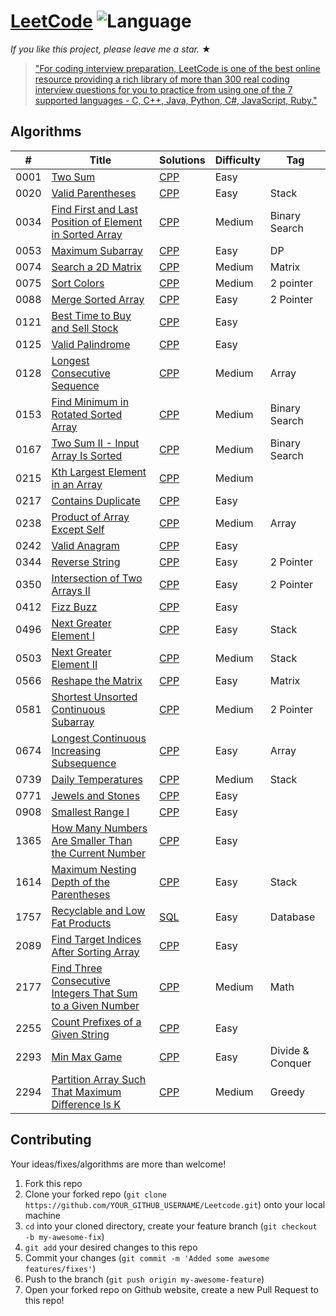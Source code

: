 # [LeetCode](https://leetcode.com/problemset/algorithms/) ![Language](https://img.shields.io/badge/language-CPP%20-blue.svg) 

_If you like this project, please leave me a star._ &#9733;

> ["For coding interview preparation, LeetCode is one of the best online resource providing a rich library of more than 300 real coding interview questions for you to practice from using one of the 7 supported languages - C, C++, Java, Python, C#, JavaScript, Ruby."](https://www.quora.com/How-effective-is-Leetcode-for-preparing-for-technical-interviews)

## Algorithms

| #    | Title                                                                                                                                                   | Solutions                                | Difficulty | Tag              |
| ---- | ------------------------------------------------------------------------------------------------------------------------------------------------------- | ---------------------------------------- | ---------- | ---------------- |
| 0001 | [Two Sum](https://leetcode.com/problems/two-sum/)                                                                                                       | [CPP](../master/cpp_solutions/_1.cpp)    | Easy       |                  |
| 0020 | [Valid Parentheses](https://leetcode.com/problems/valid-parentheses/)                                                                                   | [CPP](../master/cpp_solutions/_20.cpp)   | Easy       | Stack            |
| 0034 | [Find First and Last Position of Element in Sorted Array](https://leetcode.com/problems/find-first-and-last-position-of-element-in-sorted-array/)       | [CPP](../master/cpp_solutions/_34.cpp)   | Medium     | Binary Search    |
| 0053 | [Maximum Subarray](https://leetcode.com/problems/maximum-subarray/)                                                                                     | [CPP](../master/cpp_solutions/_53.cpp)   | Easy       | DP               |  | Kadane's Algo |
| 0074 | [Search a 2D Matrix](https://leetcode.com/problems/search-a-2d-matrix/)                                                                                 | [CPP](../master/cpp_solutions/_74.cpp)   | Medium     | Matrix           |
| 0075 | [Sort Colors](https://leetcode.com/problems/sort-colors/)                                                                                               | [CPP](../master/cpp_solutions/_75.cpp)   | Medium     | 2 pointer        |
| 0088 | [Merge Sorted Array](https://leetcode.com/problems/merge-sorted-array/)                                                                                 | [CPP](../master/cpp_solutions/_88.cpp)   | Easy       | 2 Pointer        |
| 0121 | [Best Time to Buy and Sell Stock](https://leetcode.com/problems/best-time-to-buy-and-sell-stock/)                                                       | [CPP](../master/cpp_solutions/_121.cpp)  | Easy       |                  |
| 0125 | [Valid Palindrome](https://leetcode.com/problems/valid-palindrome/)                                                                                     | [CPP](../master/cpp_solutions/_125.cpp)  | Easy       |                  |
| 0128 | [Longest Consecutive Sequence](https://leetcode.com/problems/longest-consecutive-sequence/)                                                             | [CPP](../master/cpp_solutions/_128_.cpp) | Medium     | Array            |
| 0153 | [Find Minimum in Rotated Sorted Array](https://leetcode.com/problems/find-minimum-in-rotated-sorted-array/)                                             | [CPP](../master/cpp_solutions/_153.cpp)  | Medium     | Binary Search    |
| 0167 | [Two Sum II - Input Array Is Sorted](https://leetcode.com/problems/two-sum-ii-input-array-is-sorted/)                                                   | [CPP](../master/cpp_solutions/_167.cpp)  | Medium     | Binary Search    |
| 0215 | [Kth Largest Element in an Array](https://leetcode.com/problems/kth-largest-element-in-an-array/)                                                       | [CPP](../master/cpp_solutions/_215.cpp)  | Medium     |                  |
| 0217 | [Contains Duplicate](https://leetcode.com/problems/contains-duplicate/)                                                                                 | [CPP](../master/cpp_solutions/_217.cpp)  | Easy       |                  |
| 0238 | [Product of Array Except Self](https://leetcode.com/problems/product-of-array-except-self/)                                                             | [CPP](../master/cpp_solutions/_238.cpp)  | Medium     | Array            |
| 0242 | [Valid Anagram](https://leetcode.com/problems/valid-anagram/)                                                                                           | [CPP](../master/cpp_solutions/_242.cpp)  | Easy       |                  |
| 0344 | [Reverse String](https://leetcode.com/problems/reverse-string/)                                                                                         | [CPP](../master/cpp_solutions/_344.cpp)  | Easy       | 2 Pointer        |
| 0350 | [Intersection of Two Arrays II](https://leetcode.com/problems/intersection-of-two-arrays-ii/)                                                           | [CPP](../master/cpp_solutions/_350.cpp)  | Easy       | 2 Pointer        |
| 0412 | [Fizz Buzz](https://leetcode.com/problems/fizz-buzz/)                                                                                                   | [CPP](../master/cpp_solutions/_412.cpp)  | Easy       |                  |
| 0496 | [Next Greater Element I](https://leetcode.com/problems/next-greater-element-i/)                                                                         | [CPP](../master/cpp_solutions/_496.cpp)  | Easy       | Stack            |
| 0503 | [Next Greater Element II](https://leetcode.com/problems/next-greater-element-ii/)                                                                       | [CPP](../master/cpp_solutions/_503.cpp)  | Medium     | Stack            |
| 0566 | [Reshape the Matrix](https://leetcode.com/problems/reshape-the-matrix/)                                                                                 | [CPP](../master/cpp_solutions/_566.cpp)  | Easy       | Matrix           |
| 0581 | [Shortest Unsorted Continuous Subarray](https://leetcode.com/problems/shortest-unsorted-continuous-subarray/)                                           | [CPP](../master/cpp_solutions/_581.cpp)  | Medium     | 2 Pointer        |
| 0674 | [Longest Continuous Increasing Subsequence](https://leetcode.com/problems/longest-continuous-increasing-subsequence/)                                   | [CPP](../master/cpp_solutions/_674.cpp)  | Easy       | Array            |
| 0739 | [Daily Temperatures](https://leetcode.com/problems/daily-temperatures/)                                                                                 | [CPP](../master/cpp_solutions/_739.cpp)  | Medium     | Stack            |
| 0771 | [Jewels and Stones](https://leetcode.com/problems/jewels-and-stones/)                                                                                   | [CPP](../master/cpp_solutions/_771.cpp)  | Easy       |                  |
| 0908 | [Smallest Range I](https://leetcode.com/problems/smallest-range-i/)                                                                                     | [CPP](../master/cpp_solutions/_908.cpp)  | Easy       |                  |
| 1365 | [How Many Numbers Are Smaller Than the Current Number](https://leetcode.com/problems/how-many-numbers-are-smaller-than-the-current-number/)             | [CPP](../master/cpp_solutions/_1365.cpp) | Easy       |                  |
| 1614 | [Maximum Nesting Depth of the Parentheses](https://leetcode.com/problems/maximum-nesting-depth-of-the-parentheses/)                                     | [CPP](../master/cpp_solutions/_1614.cpp) | Easy       | Stack            |
| 1757 | [Recyclable and Low Fat Products](https://leetcode.com/problems/recyclable-and-low-fat-products/)                                                       | [SQL](../master/cpp_solutions/_1757.txt) | Easy       | Database         |
| 2089 | [Find Target Indices After Sorting Array](https://leetcode.com/problems/find-target-indices-after-sorting-array/)                                       | [CPP](../master/cpp_solutions/_2089.cpp) | Easy       |                  |
| 2177 | [Find Three Consecutive Integers That Sum to a Given Number](https://leetcode.com/problems/find-three-consecutive-integers-that-sum-to-a-given-number/) | [CPP](../master/cpp_solutions/_2177.cpp) | Medium     | Math             |
| 2255 | [Count Prefixes of a Given String](https://leetcode.com/problems/count-prefixes-of-a-given-string/)                                                     | [CPP](../master/cpp_solutions/_2255.cpp) | Easy       |                  |
| 2293 | [Min Max Game](https://leetcode.com/problems/min-max-game/)                                                                                             | [CPP](../master/cpp_solutions/_2293.cpp) | Easy       | Divide & Conquer |
| 2294 | [Partition Array Such That Maximum Difference Is K](https://leetcode.com/problems/partition-array-such-that-maximum-difference-is-k/)                   | [CPP](../master/cpp_solutions/_2294.cpp) | Medium     | Greedy           |


## Contributing
Your ideas/fixes/algorithms are more than welcome!

1. Fork this repo
2. Clone your forked repo (`git clone https://github.com/YOUR_GITHUB_USERNAME/Leetcode.git`) onto your local machine
3. `cd` into your cloned directory, create your feature branch (`git checkout -b my-awesome-fix`)
4. `git add` your desired changes to this repo
5. Commit your changes (`git commit -m 'Added some awesome features/fixes'`)
6. Push to the branch (`git push origin my-awesome-feature`)
7. Open your forked repo on Github website, create a new Pull Request to this repo!


